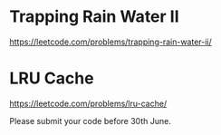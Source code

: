 # Trapping Rain Water II
https://leetcode.com/problems/trapping-rain-water-ii/

# LRU Cache
https://leetcode.com/problems/lru-cache/

Please submit your code before 30th June.